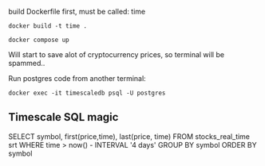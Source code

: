 build Dockerfile first, must be called: time

```
docker build -t time .
```

```
docker compose up
```

Will start to save alot of cryptocurrency prices, so terminal will be spammed..

Run postgres code from another terminal:

```
docker exec -it timescaledb psql -U postgres
```

## Timescale SQL magic

SELECT symbol, first(price,time), last(price, time)
FROM stocks_real_time srt
WHERE time > now() - INTERVAL '4 days'
GROUP BY symbol
ORDER BY symbol
